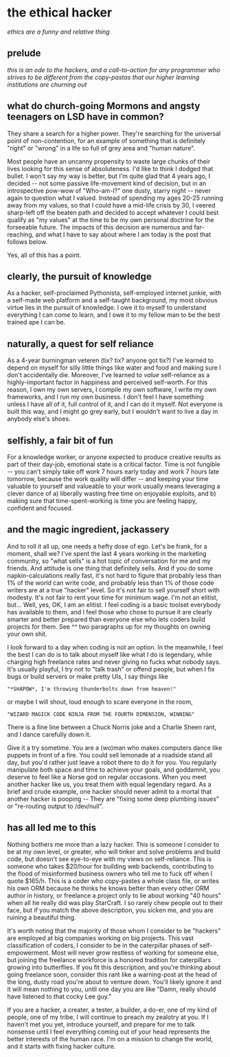 # the ethical hacker
*ethics are a funny and relative thing*

## prelude
*this is an ode to the hackers, and a call-to-action for any programmer who
strives to be different from the copy-pastas that our higher learning institutions
are churning out*

## what do church-going Mormons and angsty teenagers on LSD have in common?

They share a search for a higher power. They're searching for the universal
point of non-contention, for an example of something that is definitely "right"
or "wrong" in a life so full of grey area and "human nature".

Most people have an uncanny propensity to waste large chunks of their lives
looking for this sense of absoluteness. I'd like to think I dodged that bullet.
I won't say my way is better, but I'm quite glad that 4 years ago, I decided --
not some passive life-movement kind of decision, but in an introspective
pow-wow of "Who-am-I?" one dusty, starry night -- never again to question what I
valued. Instead of spending my ages 20-25 running away from my values, so that I
could have a mid-life crisis by 30, I veered sharp-left off the beaten path and
decided to accept whatever I could best qualify as "my values" at the time to be
my own personal doctrine for the forseeable future. The impacts of this decision
are numerous and far-reaching, and what I have to say about where I am today is
the post that follows below.

Yes, all of this has a point.

## clearly, the pursuit of knowledge

As a hacker, self-proclaimed Pythonista, self-employed internet junkie, with a
self-made web platform and a self-taught background, my most obvious virtue lies
in the pursuit of knowledge. I owe it to myself to understand everything I can
come to learn, and I owe it to my fellow man to be the best trained ape I can
be.

## naturally, a quest for self reliance

As a 4-year burningman veteren (tix? tix? anyone got tix?) I've learned to
depend on myself for silly little things like water and food and making sure I
don't accidentally die. Moreover, I've learned to *value* self-reliance as a
highly-important factor in happiness and perceived self-worth. For this reason,
I own my own servers, I compile my own software, I write my own frameworks, and
I run my own business. I don't feel I have something unless I have all of it,
full control of it, and I can do it myself. Not everyone is built this way, and
I might go grey early, but I wouldn't want to live a day in anybody else's
shoes.

## selfishly, a fair bit of fun

For a knowledge worker, or anyone expected to produce creative results as part
of their day-job, emotional state is a critical factor. Time is not fungible --
you can't simply take off work 7 hours early today and work 7 hours late
tomorrow, because the work quality will differ -- and keeping your time
valuable to yourself and valueable to your work usually means leveraging a clever
dance of a) liberally wasting free time on enjoyable exploits, and b) making sure
that time-spent-working is time you are feeling happy, confident and focused. 

## and the magic ingredient, jackassery

And to roll it all up, one needs a hefty dose of ego. Let's be frank, for a
moment, shall we? I've spent the last 4 years working in the marketing
community, so "what sells" is a hot topic of conversation for me and my friends.
And attitude is one thing that definitely sells. And if you do some
napkin-calculations really fast, it's not hard to figure that probably less than
1% of the world can write code, and probably less than 1% of those code writers
are at a true "hacker" level. So it's not fair to sell yourself short with modesty.
It's not fair to rent your time for minimum wage. I'm not an elitist, but...
Well, yes, OK, I am an elitist. I feel coding is a basic toolset everybody has
available to them, and I feel those who chose to pursue it are clearly smarter
and better prepared than everyone else who lets coders build projects for them.
See ^^ two paragraphs up for my thoughts on owning your own shit.

I look forward to a day when coding is not an option. In the meanwhile, I feel
the best I can do is to talk about myself like what I do is legendary, while
charging high freelance rates and never giving no fucks what nobody says. 
It's usually playful, I try not to "talk trash" or offend people,
but when I fix bugs or build servers or make pretty UIs, I say things like 

    "*SHAPOW*, I'm throwing thunderbolts down from heaven!" 

or maybe I will shout, loud enough to scare everyone in the room,

    "WIZARD MAGICK CODE NINJA FROM THE FOURTH DIMENSION, WINNING"

There is a fine line between a Chuck Norris joke and a Charlie Sheen rant, and I
dance carefully down it.

Give it a try sometime. You are a (wo)man who makes computers dance like puppets
in front of a fire. You could sell lemonade at a roadside stand all day, but
you'd rather just leave a robot there to do it for you. You regularly manipulate
both space and time to achieve your goals, and goddamnit, you deserve to feel like 
a Norse god on regular occasions. When you meet another hacker like us, you
treat them with equal legendary regard. As a brief and crude example, one hacker
should never admit to a mortal that another hacker is pooping -- 
They are "fixing some deep plumbing issues" or "re-routing output to /dev/null".

## has all led me to this

Nothing bothers me more than a lazy hacker. This is someone I consider to be at
my own level, or greater, who will tinker and solve problems and build code, but
doesn't see eye-to-eye with my views on self-reliance. This is someone who takes
$20/hour for building web backends, contributing to the flood of misinformed
business owners who tell me to fuck off when I quote $165/h. This is a coder who
copy-pastes a whole class file, or writes his own ORM because he thinks he knows
better than every other ORM author in history, or freelance a project only to lie
about working "40 hours" when all he really did was play StarCraft. I so rarely
chew people out to their face, but if you match the above description, you sicken
me, and you are ruining a beautiful thing.

It's worth noting that the majority of those whom I consider to be "hackers"
are employed at big companies working on big projects. This vast classification
of coders, I consider to be in the caterpillar phases of self-empowerment. Most
will never grow restless of working for someone else, but joining the freelance
workforce is a honored tradition for caterpillars growing into butterflies. If
you fit this description, and you're thinking about going freelance soon,
consider this rant like a warning-post at the head of the long, dusty road
you're about to venture down. You'll likely ignore it and it will mean nothing
to you, until one day you are like "Damn, really should have listened to that
cocky Lee guy."

If you are a hacker, a creater, a tester, a builder, a do-er, one of my kind
of people, one of my tribe, I will continue to preach my zealotry at you. If I
haven't met you yet, introduce yourself, and prepare for me to talk nonsense
until I feel everything coming out of your head represents the better interests
of the human race. I'm on a mission to change the world, and it starts with
fixing hacker culture.

